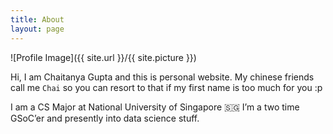 ```yaml
---
title: About
layout: page
---
```

![Profile Image]({{ site.url }}/{{ site.picture }})

<p>

Hi, I am Chaitanya Gupta and this is personal website. My chinese friends call me `Chai` so you can resort to that if my first name is too much for you :p

I am a CS Major at National University of Singapore 🇸🇬
I’m a two time GSoC’er and presently into data science stuff.

</p>

<!-- <h2>Skills</h2>

<ul class="skill-list">
	<li>Python</li>
	<li>MySQL</li>
	<li>Git</li>
	<li>HTML</li>
	<li>CSS</li>
	<li>Javascript</li>
</ul>

<h2>Projects</h2>

<ul>
	<li><a href="https://github.com/">Lorem Lorem</a></li>
	<li><a href="https://github.com/">Ipsum Dolor</a></li>
	<li><a href="https://github.com/">Dolor Lorem</a></li>
</ul>
 -->